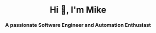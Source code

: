 <h1 align="center">Hi 👋, I'm Mike</h1>
<h3 align="center">A passionate Software Engineer and Automation Enthusiast</h3>
